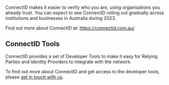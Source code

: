 ConnectID makes it easier to verify who you are, using organisations you already trust.
You can expect to see ConnectID rolling out gradually across institutions and businesses in Australia during 2023.

Find out more about ConnectID at: https://connectid.com.au/

## ConnectID Tools

ConnectID provides a set of Developer Tools to make it easy for Relying Parties and Identity Providers to integrate with the network.

To find out more about ConnectID and get access to the developer tools, please [get in touch with us](https://connectid.com.au/faq-contact/).
